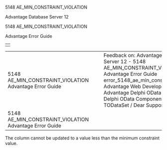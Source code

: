 5148 AE\_MIN\_CONSTRAINT\_VIOLATION




Advantage Database Server 12  

5148 AE\_MIN\_CONSTRAINT\_VIOLATION

Advantage Error Guide

|  |
| --- |
|  |

|  |  |  |  |  |
| --- | --- | --- | --- | --- |
| 5148 AE\_MIN\_CONSTRAINT\_VIOLATION  Advantage Error Guide |  |  | Feedback on: Advantage Database Server 12 - 5148 AE\_MIN\_CONSTRAINT\_VIOLATION Advantage Error Guide error\_5148\_ae\_min\_constraint\_violation Advantage Web Development > Advantage Delphi OData Client > Delphi OData Components > TODataSet / Dear Support Staff, |  |
| 5148 AE\_MIN\_CONSTRAINT\_VIOLATION  Advantage Error Guide |  |  |  |  |

The column cannot be updated to a value less than the minimum constraint value.